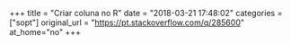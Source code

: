 +++
title = "Criar coluna no R"
date = "2018-03-21 17:48:02"
categories = ["sopt"]
original_url = "https://pt.stackoverflow.com/q/285600"
at_home="no"
+++

